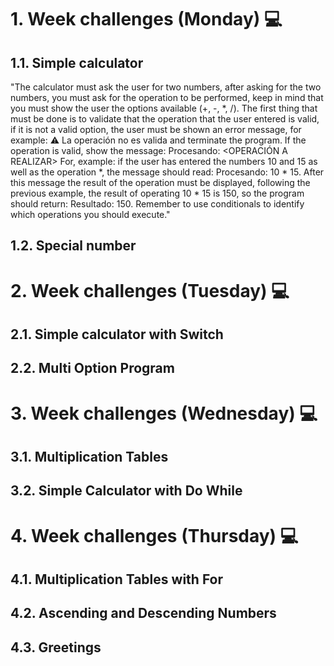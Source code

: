 # 1. Week challenges (Monday) 💻
## 1.1. Simple calculator

"The calculator must ask the user for two numbers, after asking for the two numbers, you must ask for the operation to be performed, keep in mind that you must show the user the options available (+, -, *, /). The first thing that must be done is to validate that the operation that the user entered is valid, if it is not a valid option, the user must be shown an error message, for example: ⚠️ La operación no es valida and terminate the program. If the operation is valid, show the message: Procesando: <OPERACIÓN A REALIZAR> For, example: if the user has entered the numbers 10 and 15 as well as the operation *, the message should read: Procesando: 10 * 15. After this message the result of the operation must be displayed, following the previous example, the result of operating 10 * 15 is 150, so the program should return: Resultado: 150. Remember to use conditionals to identify which operations you should execute."



## 1.2. Special number
# 2. Week challenges (Tuesday) 💻
## 2.1. Simple calculator with Switch
## 2.2. Multi Option Program
# 3. Week challenges (Wednesday) 💻
## 3.1. Multiplication Tables
## 3.2. Simple Calculator with Do While
# 4. Week challenges (Thursday) 💻
## 4.1. Multiplication Tables with For
## 4.2. Ascending and Descending Numbers
## 4.3. Greetings
